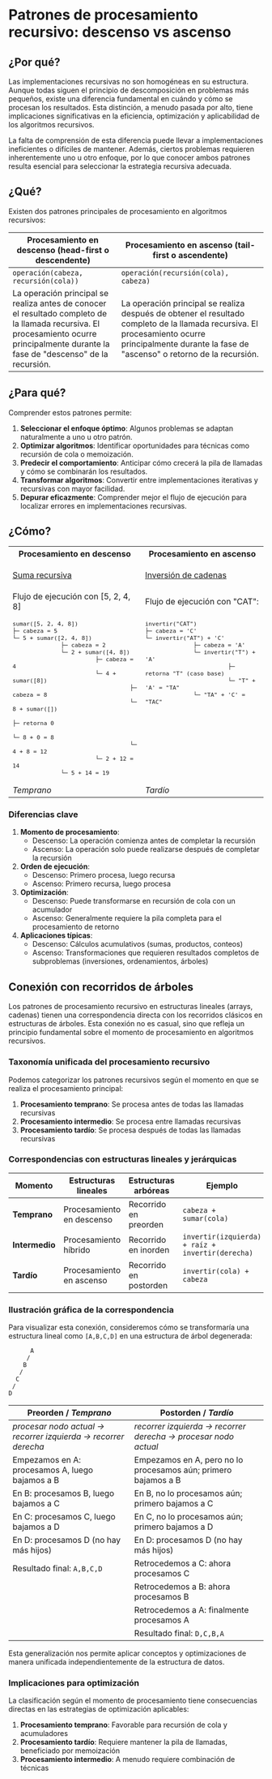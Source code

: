 # Patrones de procesamiento recursivo: descenso vs ascenso

## ¿Por qué?

Las implementaciones recursivas no son homogéneas en su estructura. Aunque todas siguen el principio de descomposición en problemas más pequeños, existe una diferencia fundamental en cuándo y cómo se procesan los resultados. Esta distinción, a menudo pasada por alto, tiene implicaciones significativas en la eficiencia, optimización y aplicabilidad de los algoritmos recursivos.

La falta de comprensión de esta diferencia puede llevar a implementaciones ineficientes o difíciles de mantener. Además, ciertos problemas requieren inherentemente uno u otro enfoque, por lo que conocer ambos patrones resulta esencial para seleccionar la estrategia recursiva adecuada.

## ¿Qué?

Existen dos patrones principales de procesamiento en algoritmos recursivos:

|Procesamiento en descenso (head-first o descendente)|Procesamiento en ascenso (tail-first o ascendente)|
|-|-|
|`operación(cabeza, recursión(cola))`|`operación(recursión(cola), cabeza)`|
|La operación principal se realiza antes de conocer el resultado completo de la llamada recursiva. El procesamiento ocurre principalmente durante la fase de "descenso" de la recursión.|La operación principal se realiza después de obtener el resultado completo de la llamada recursiva. El procesamiento ocurre principalmente durante la fase de "ascenso" o retorno de la recursión.|

## ¿Para qué?

Comprender estos patrones permite:

1. **Seleccionar el enfoque óptimo**: Algunos problemas se adaptan naturalmente a uno u otro patrón.
1. **Optimizar algoritmos**: Identificar oportunidades para técnicas como recursión de cola o memoización.
1. **Predecir el comportamiento**: Anticipar cómo crecerá la pila de llamadas y cómo se combinarán los resultados.
1. **Transformar algoritmos**: Convertir entre implementaciones iterativas y recursivas con mayor facilidad.
1. **Depurar eficazmente**: Comprender mejor el flujo de ejecución para localizar errores en implementaciones recursivas.

## ¿Cómo?

<div align=center>

<table>
<tr><th>Procesamiento en descenso</th><th>Procesamiento en ascenso</th></tr>
<tr><td>

[Suma recursiva](sumaNumerosArray.md)
</td><td>

[Inversión de cadenas](inversionCadenas.md)
</td></tr>
<tr>
    <td>Flujo de ejecución con [5, 2, 4, 8]</td>
    <td>Flujo de ejecución con "CAT":</td>
</tr>
<tr><td valign=top>
<small>

```
sumar([5, 2, 4, 8])
├─ cabeza = 5
└─ 5 + sumar([2, 4, 8])
              ├─ cabeza = 2
              └─ 2 + sumar([4, 8])
                        ├─ cabeza = 4
                        └─ 4 + sumar([8])
                                  ├─ cabeza = 8
                                  └─ 8 + sumar([])
                                            ├─ retorna 0
                                            └─ 8 + 0 = 8
                                  └─ 4 + 8 = 12
                        └─ 2 + 12 = 14
              └─ 5 + 14 = 19
```

</td><td valign=top>
<small>

```
invertir("CAT")
├─ cabeza = 'C'
└─ invertir("AT") + 'C'
              ├─ cabeza = 'A'
              └─ invertir("T") + 'A'
                        ├─ retorna "T" (caso base)
                        └─ "T" + 'A' = "TA"
              └─ "TA" + 'C' = "TAC"
```
</td></tr>
<tr><td><i>Temprano</i></td><td><i>Tardío</i></td></tr>
</table>

</div>

### Diferencias clave

1. **Momento de procesamiento**:
   - Descenso: La operación comienza antes de completar la recursión
   - Ascenso: La operación solo puede realizarse después de completar la recursión
1. **Orden de ejecución**:
   - Descenso: Primero procesa, luego recursa
   - Ascenso: Primero recursa, luego procesa
1. **Optimización**:
   - Descenso: Puede transformarse en recursión de cola con un acumulador
   - Ascenso: Generalmente requiere la pila completa para el procesamiento de retorno
1. **Aplicaciones típicas**:
   - Descenso: Cálculos acumulativos (sumas, productos, conteos)
   - Ascenso: Transformaciones que requieren resultados completos de subproblemas (inversiones, ordenamientos, árboles)

## Conexión con recorridos de árboles

Los patrones de procesamiento recursivo en estructuras lineales (arrays, cadenas) tienen una correspondencia directa con los recorridos clásicos en estructuras de árboles. Esta conexión no es casual, sino que refleja un principio fundamental sobre el momento de procesamiento en algoritmos recursivos.

### Taxonomía unificada del procesamiento recursivo

Podemos categorizar los patrones recursivos según el momento en que se realiza el procesamiento principal:

1. **Procesamiento temprano**: Se procesa antes de todas las llamadas recursivas
1. **Procesamiento intermedio**: Se procesa entre llamadas recursivas
1. **Procesamiento tardío**: Se procesa después de todas las llamadas recursivas

### Correspondencias con estructuras lineales y jerárquicas

|Momento|Estructuras lineales|Estructuras arbóreas|Ejemplo|
|-|-|-|-|
|**Temprano**|Procesamiento en descenso|Recorrido en preorden|`cabeza + sumar(cola)`|
|**Intermedio**|Procesamiento híbrido|Recorrido en inorden|`invertir(izquierda) + raíz + invertir(derecha)`|
|**Tardío**|Procesamiento en ascenso|Recorrido en postorden|`invertir(cola) + cabeza`|

### Ilustración gráfica de la correspondencia

Para visualizar esta conexión, consideremos cómo se transformaría una estructura lineal como `[A,B,C,D]` en una estructura de árbol degenerada:

```
      A
     /
    B
   /
  C
 /
D
```

|Preorden / *Temprano*|Postorden / *Tardío*|
|-|-|
|*procesar nodo actual → recorrer izquierda → recorrer derecha*|*recorrer izquierda → recorrer derecha → procesar nodo actual*|
|Empezamos en A: procesamos A, luego bajamos a B|Empezamos en A, pero no lo procesamos aún; primero bajamos a B|
|En B: procesamos B, luego bajamos a C|En B, no lo procesamos aún; primero bajamos a C|
|En C: procesamos C, luego bajamos a D|En C, no lo procesamos aún; primero bajamos a D|
|En D: procesamos D (no hay más hijos)|En D: procesamos D (no hay más hijos)|
|Resultado final: `A,B,C,D`|Retrocedemos a C: ahora procesamos C|
||Retrocedemos a B: ahora procesamos B|
||Retrocedemos a A: finalmente procesamos A|
||Resultado final: `D,C,B,A`|

Esta generalización nos permite aplicar conceptos y optimizaciones de manera unificada independientemente de la estructura de datos.

### Implicaciones para optimización

La clasificación según el momento de procesamiento tiene consecuencias directas en las estrategias de optimización aplicables:

1. **Procesamiento temprano**: Favorable para recursión de cola y acumuladores
2. **Procesamiento tardío**: Requiere mantener la pila de llamadas, beneficiado por memoización
3. **Procesamiento intermedio**: A menudo requiere combinación de técnicas

